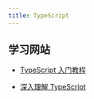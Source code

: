```yaml
---
title: TypeScript
---
```


## 学习网站

- [TypeScript 入门教程](https://ts.xcatliu.com)

- [深入理解 TypeScript](https://jkchao.github.io/typescript-book-chinese/#why/)
